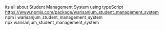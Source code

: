 its all about Student Management System using typeScript<br />
https://www.npmjs.com/package/warisanjum_student_management_system<br />
npm i warisanjum_student_management_system<br />
npx warisanjum_student_management_system


